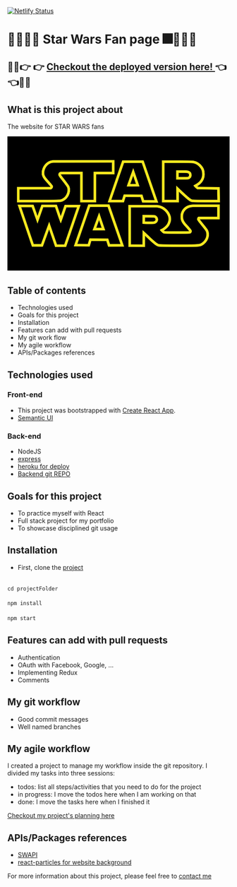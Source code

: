 
[![Netlify Status](https://api.netlify.com/api/v1/badges/286a7caa-5b18-46d5-b069-5a46386abbb4/deploy-status)](https://app.netlify.com/sites/star-fan/deploys)

# :rocket::stars::sparkler::fireworks: Star Wars Fan page :fireworks::sparkler::stars::rocket:

## :rocket::rocket::point_right: :point_right: [Checkout the deployed version here! ](https://smart-brains.netlify.com/) :point_left: :point_left::rocket::rocket:

## What is this project about

The website for STAR WARS fans

<p align='center'>
    <img src="https://github.com/jendang/star-wars-client/blob/master/src/Assets/logo-star-wars.jpg">
</p>

## Table of contents

* Technologies used
* Goals for this project
* Installation 
* Features can add with pull requests
* My git work flow
* My agile workflow
* APIs/Packages references

## Technologies used

### Front-end

* This project was bootstrapped with [Create React App](https://github.com/facebook/create-react-app).
* [Semantic UI](https://semantic-ui.com/)

### Back-end

* NodeJS
* [express](https://expressjs.com/)
* [heroku for deploy](https://desolate-shore-53301.herokuapp.com/)
* [Backend git REPO](https://github.com/jendang/star-wars-api)

## Goals for this project

* To practice myself with React
* Full stack project for my portfolio
* To showcase disciplined git usage 


## Installation

* First, clone the [project](https://github.com/jendang/star-wars-client)

``` javascript

cd projectFolder  

npm install

npm start

```

## Features can add with pull requests

* Authentication
* OAuth with Facebook, Google, ...
* Implementing Redux 
* Comments

## My git workflow

* Good commit messages
* Well named branches

## My agile workflow 

I created a project to manage my workflow inside the git repository. I divided my tasks into three sessions:
* todos: list all steps/activities that you need to do for the project
* in progress: I move the todos here when I am working on that
* done: I move the tasks here when I finished it

[Checkout my project's planning here](https://github.com/jendang/star-wars-client/projects/1)

## APIs/Packages references

* [SWAPI](https://swapi.co/)
* [react-particles for website background](https://www.npmjs.com/package/react-particles-js)


For more information about this project, please feel free to [contact me](https://www.linkedin.com/in/jennydang/)




